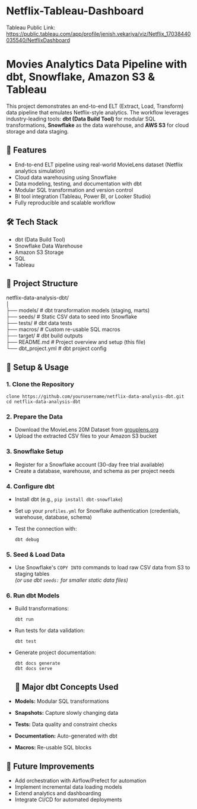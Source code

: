 # Netflix-Tableau-Dashboard
Tableau Public Link: https://public.tableau.com/app/profile/jenish.vekariya/viz/Netflix_17038440035540/NetflixDashboard

# Movies Analytics Data Pipeline with dbt, Snowflake, Amazon S3 & Tableau

This project demonstrates an end-to-end ELT (Extract, Load, Transform) data pipeline that emulates Netflix-style analytics. The workflow leverages industry-leading tools: **dbt (Data Build Tool)** for modular SQL transformations, **Snowflake** as the data warehouse, and **AWS S3** for cloud storage and data staging.

## 🚀 Features

- End-to-end ELT pipeline using real-world MovieLens dataset (Netflix analytics simulation)
- Cloud data warehousing using Snowflake
- Data modeling, testing, and documentation with dbt
- Modular SQL transformation and version control
- BI tool integration (Tableau, Power BI, or Looker Studio)
- Fully reproducible and scalable workflow

## 🛠️ Tech Stack

- dbt (Data Build Tool)
- Snowflake Data Warehouse
- Amazon S3 Storage
- SQL
- Tableau
  
## 📁 Project Structure
netflix-data-analysis-dbt/<br/>
│<br/>
├── models/ # dbt transformation models (staging, marts)<br/>
├── seeds/ # Static CSV data to seed into Snowflake<br/>
├── tests/ # dbt data tests<br/>
├── macros/ # Custom re-usable SQL macros<br/>
├── target/ # dbt build outputs<br/>
├── README.md # Project overview and setup (this file)<br/>
└── dbt_project.yml # dbt project config<br/>

## 🏁 Setup & Usage

### 1. Clone the Repository

    clone https://github.com/yourusername/netflix-data-analysis-dbt.git
    cd netflix-data-analysis-dbt


### 2. Prepare the Data

- Download the MovieLens 20M Dataset from [grouplens.org](https://grouplens.org/datasets/movielens/20m/)
- Upload the extracted CSV files to your Amazon S3 bucket

### 3. Snowflake Setup

- Register for a Snowflake account (30-day free trial available)
- Create a database, warehouse, and schema as per project needs

### 4. Configure dbt

- Install dbt (e.g., `pip install dbt-snowflake`)
- Set up your `profiles.yml` for Snowflake authentication (credentials, warehouse, database, schema)
- Test the connection with:

      dbt debug

### 5. Seed & Load Data

- Use Snowflake's `COPY INTO` commands to load raw CSV data from S3 to staging tables  
_(or use dbt `seeds:` for smaller static data files)_

### 6. Run dbt Models

- Build transformations:

      dbt run

- Run tests for data validation:

      dbt test

- Generate project documentation:

      dbt docs generate
      dbt docs serve

  ## 📝 Major dbt Concepts Used

- **Models:** Modular SQL transformations
- **Snapshots:** Capture slowly changing data
- **Tests:** Data quality and constraint checks
- **Documentation:** Auto-generated with dbt
- **Macros:** Re-usable SQL blocks

## 🧩 Future Improvements

- Add orchestration with Airflow/Prefect for automation
- Implement incremental data loading models
- Extend analytics and dashboarding
- Integrate CI/CD for automated deployments


  






